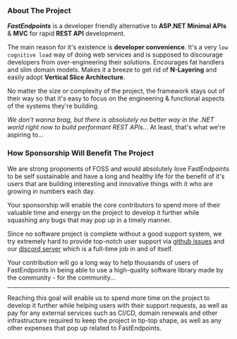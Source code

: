 ### About The Project

**_FastEndpoints_** is a developer friendly alternative to **ASP.NET Minimal APIs** & **MVC** for rapid **REST API** development. 

The main reason for it's existence is **developer convenience**. It's a very `low cognitive load` way of doing web services and is supposed to discourage developers from over-engineering their solutions. Encourages fat handlers and slim domain models. Makes it a breeze to get rid of **N-Layering** and easily adopt **Vertical Slice Architecture**.

No matter the size or complexity of the project, the framework stays out of their way so that it's easy to focus on the engineering & functional aspects of the systems they're building.

_We don't wanna brag, but there is absolutely no better way in the .NET world right now to build performant REST APIs..._
At least, that's what we're aspiring to...

### How Sponsorship Will Benefit The Project

We are strong proponents of FOSS and would absolutely love FastEndpoints to be self sustainable and have a long and healthy life for the benefit of it's users that are building interesting and innovative things with it who are growing in numbers each day.

Your sponsorship will enable the core contributors to spend more of their valuable time and energy on the project to develop it further while squashing any bugs that may pop up in a timely manner. 

Since no software project is complete without a good support system, we try extremely hard to provide top-notch user support via [github issues](https://github.com/FastEndpoints/Library/issues) and our [discord server](https://discord.com/invite/yQZ4uvfF2E) which is a full-time job in and of itself.

Your contribution will go a long way to help thousands of users of FastEndpoints in being able to use a high-quality software library made by the community - for the community...

---

Reaching this goal will enable us to spend more time on the project to develop it further while helping users with their support requests, as well as pay for any external services such as CI/CD, domain renewals and other infrastructure required to keep the project in tip-top shape, as well as any other expenses that pop up related to FastEndpoints.